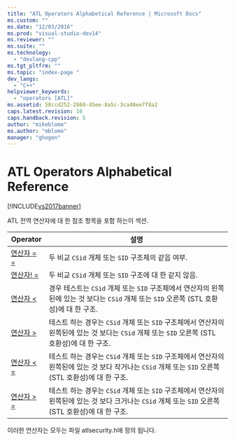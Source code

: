 ```yaml
---
title: "ATL Operators Alphabetical Reference | Microsoft Docs"
ms.custom: ""
ms.date: "12/03/2016"
ms.prod: "visual-studio-dev14"
ms.reviewer: ""
ms.suite: ""
ms.technology: 
  - "devlang-cpp"
ms.tgt_pltfrm: ""
ms.topic: "index-page "
dev_langs: 
  - "C++"
helpviewer_keywords: 
  - "operators [ATL]"
ms.assetid: 58ccd252-2869-45ee-8a5c-3ca40ee7f8a2
caps.latest.revision: 16
caps.handback.revision: 5
author: "mikeblome"
ms.author: "mblome"
manager: "ghogen"
---
```

# ATL Operators Alphabetical Reference
[!INCLUDE[vs2017banner](../../assembler/inline/includes/vs2017banner.md)]

ATL 전역 연산자에 대 한 참조 항목을 포함 하는이 섹션.  
  
|Operator|설명|  
|--------------|--------|  
|[연산자 \= \=](../Topic/operator%20==%20\(ATL\).md)|두 비교 `CSid` 개체 또는 `SID` 구조체의 같음 여부.|  
|[연산자\! \=](../Topic/operator%20!=%20\(ATL\).md)|두 비교 `CSid` 개체 또는 `SID` 구조에 대 한 같지 않음.|  
|[연산자 \<](../Topic/operator%20%3C%20\(ATL\).md)|경우 테스트는 `CSid` 개체 또는 `SID` 구조체에서 연산자의 왼쪽된에 있는 것 보다는 `CSid` 개체 또는 `SID` 오른쪽 \(STL 호환성\)에 대 한 구조.|  
|[연산자 \>](../Topic/operator%20%3E%20\(ATL\).md)|테스트 하는 경우는 `CSid` 개체 또는 `SID` 구조체에서 연산자의 왼쪽된에 있는 것 보다는 `CSid` 개체 또는 `SID` 오른쪽 \(STL 호환성\)에 대 한 구조.|  
|[연산자 \< \=](../Topic/operator%20%3C=%20\(ATL\).md)|테스트 하는 경우는 `CSid` 개체 또는 `SID` 구조체에서 연산자의 왼쪽된에 있는 것 보다 작거나는 `CSid` 개체 또는 `SID` 오른쪽 \(STL 호환성\)에 대 한 구조.|  
|[연산자 \> \=](../Topic/operator%20%3E=%20\(ATL\).md)|테스트 하는 경우는 `CSid` 개체 또는 `SID` 구조체에서 연산자의 왼쪽된에 있는 것 보다 크거나는 `CSid` 개체 또는 `SID` 오른쪽 \(STL 호환성\)에 대 한 구조.|  
  
 이러한 연산자는 모두는 파일 atlsecurity.h에 정의 됩니다.
